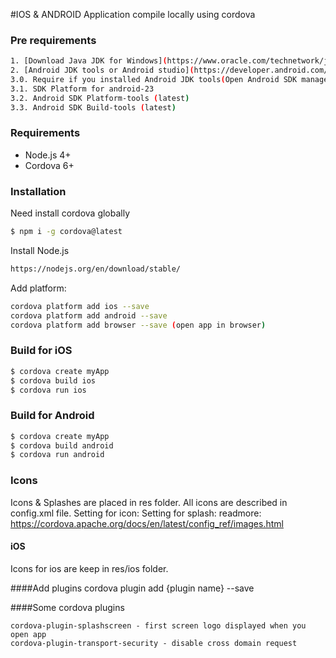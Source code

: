 #IOS & ANDROID Application compile locally using cordova

### Pre requirements
```sh
1. [Download Java JDK for Windows](https://www.oracle.com/technetwork/java/javase/downloads/jdk8-downloads-2133151.html "Download Java JDK")
2. [Android JDK tools or Android studio](https://developer.android.com/sdk/index.html#download "Android JDK tools or Android studio")
3.0. Require if you installed Android JDK tools(Open Android SDK manager and select next options):
3.1. SDK Platform for android-23
3.2. Android SDK Platform-tools (latest)
3.3. Android SDK Build-tools (latest)
```

### Requirements
  - Node.js 4+
  - Cordova 6+

### Installation
Need install cordova globally
```sh
$ npm i -g cordova@latest
```
Install Node.js
```sh
https://nodejs.org/en/download/stable/
```
Add platform:
```sh
cordova platform add ios --save
cordova platform add android --save
cordova platform add browser --save (open app in browser)
```

### Build for iOS

```sh
$ cordova create myApp
$ cordova build ios
$ cordova run ios
```

### Build for Android

```sh
$ cordova create myApp
$ cordova build android
$ cordova run android
```
### Icons
Icons & Splashes are placed in res folder. All icons are described in config.xml file.
Setting for icon:
<icon height="76" src="res/ios/icons/fg-76px.png" width="76" />
Setting for splash:
<splash height="480" src="res/ios/splash/640x960.png" width="320" />
readmore: https://cordova.apache.org/docs/en/latest/config_ref/images.html

#### iOS
Icons for ios are keep in res/ios folder.

####Add plugins
cordova plugin add {plugin name} --save

####Some cordova plugins
```
cordova-plugin-splashscreen - first screen logo displayed when you open app
cordova-plugin-transport-security - disable cross domain request
```


